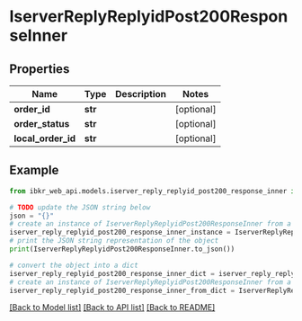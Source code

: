 # IserverReplyReplyidPost200ResponseInner


## Properties

Name | Type | Description | Notes
------------ | ------------- | ------------- | -------------
**order_id** | **str** |  | [optional] 
**order_status** | **str** |  | [optional] 
**local_order_id** | **str** |  | [optional] 

## Example

```python
from ibkr_web_api.models.iserver_reply_replyid_post200_response_inner import IserverReplyReplyidPost200ResponseInner

# TODO update the JSON string below
json = "{}"
# create an instance of IserverReplyReplyidPost200ResponseInner from a JSON string
iserver_reply_replyid_post200_response_inner_instance = IserverReplyReplyidPost200ResponseInner.from_json(json)
# print the JSON string representation of the object
print(IserverReplyReplyidPost200ResponseInner.to_json())

# convert the object into a dict
iserver_reply_replyid_post200_response_inner_dict = iserver_reply_replyid_post200_response_inner_instance.to_dict()
# create an instance of IserverReplyReplyidPost200ResponseInner from a dict
iserver_reply_replyid_post200_response_inner_from_dict = IserverReplyReplyidPost200ResponseInner.from_dict(iserver_reply_replyid_post200_response_inner_dict)
```
[[Back to Model list]](../README.md#documentation-for-models) [[Back to API list]](../README.md#documentation-for-api-endpoints) [[Back to README]](../README.md)


